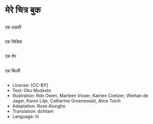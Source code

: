 # मेरे चित्र बुक

##
एक लड़की

##
एक चिडिया

##
एक शेर

##
एक बिल्ली

##
* License: [CC-BY]
* Text: Oku Modesto
* Illustration: Rob Owen, Marleen Visser, Katrien Coetzer, Wiehan de Jager, Karen Lilje, Catherine Groenewald, Alice Toich
* Adaptation: Rose Alungho
* Translation: dohliam
* Language: hi
